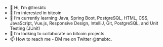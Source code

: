 - 👋 Hi, I’m @tmsbtc
- 👀 I’m interested in bitcoin
- 🌱 I’m currently learning Java, Spring Boot, PostgreSQL, HTML, CSS, JavaScript, Vue.js, Responsive Design, IntelliJ, Git, PostgreSQL, and Unit Testing (JUnit)
- 💞️ I’m looking to collaborate on bitcoin projects.
- 📫 How to reach me - DM me on Twitter @tmsbtc.

<!---
tmsbtc/tmsbtc is a ✨ special ✨ repository because its `README.md` (this file) appears on your GitHub profile.
You can click the Preview link to take a look at your changes.
--->
